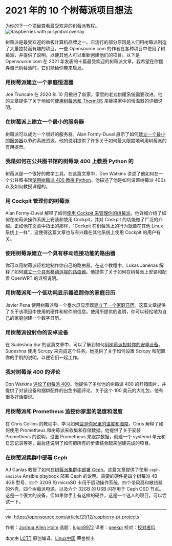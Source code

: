 [#]: subject: "10 Raspberry Pi project ideas from 2021"
[#]: via: "https://opensource.com/article/21/12/raspberry-pi-projects"
[#]: author: "Joshua Allen Holm https://opensource.com/users/holmja"
[#]: collector: "lujun9972"
[#]: translator: "geekpi"
[#]: reviewer: " "
[#]: publisher: " "
[#]: url: " "

2021 年的 10 个树莓派项目想法
======
为你的下一个项目查看最受欢迎的树莓派教程。
![Raspberries with pi symbol overlay][1]

树莓派是最受欢迎的单板计算机品牌之一。它流行的部分原因是人们用树莓派制造了大量独特而有趣的项目。一些 Opensource.com 的作者在各种项目中使用了树莓派，并提供了说明，以便其他人可以重新创建他们的项目。以下是 Opensource.com 在 2021 年发表的十篇最受欢迎的树莓派文章。我希望在你摆弄自己树莓派时，它们能给你带来启发。

### 用树莓派建立一个家庭恒温器

Joe Truncale 在 2020 年 10 月搬进了新家。家里的老式供暖系统需要改进。他的文章提供了关于他如何[使用树莓派和 ThermOS][2] 来替换家中的恒温器的详细说明。

### 在树莓派上建立一个最小的服务器

树莓派可以成为一个很好的服务器。Alan Formy-Duval 展示了如何[建立一个最小的服务器][3]以节约系统资源。他的说明提供了许多关于如何最大限度地利用树莓派的有用提示。

### 我是如何在公共图书馆的树莓派 400 上教授 Python 的

树莓派是一个很好的教学工具。在这篇文章中，Don Watkins 讲述了他如何在一个公共图书馆[使用树莓派 400 教授 Python][4]。他描述了他是如何设置树莓派 400s 以及如何教授课程的。

### 用 Cockpit 管理你的树莓派

Alan Formy-Duval 解释了如何[使用 Cockpit 来管理你的树莓派][5]。他详细介绍了如何在树莓派操作系统上安装和使用 Cockpit，并对 Cockpit 的功能做了广泛的介绍。正如他在文章中指出的那样，"Cockpit 在树莓派上的行为就像在其他 Linux 系统上一样"，这使得这篇文章也与有兴趣在其他系统上使用 Cockpit 的用户有关。

### 使用树莓派建立一个具有移动连接功能的路由器

你可以用树莓派轻松地制作你自己的路由器。在这个教程中，Lukas Janėnas 解释了如何[建立一个具有移动连接的路由器][6]。他提供了关于如何在树莓派上安装和配置 OpenWRT 的详细说明。

### 用树莓派和一个低功耗显示器追踪你的家庭日历

Javier Pena 使用树莓派和一个墨水屏显示器[建立了一个家庭日历][7]。这篇文章提供了关于该项目中使用的硬件和软件的信息。使用所提供的说明，你可以轻松地为自己的家庭创建一个数字日历。

### 用树莓派投射你的安卓设备

在 Sudeshna Sur 的这篇文章中，可以了解到如何[用树莓派投射你的安卓设备][8]。Sudeshna 使用 Scrcpy 来完成这个任务。她提供了关于如何设置 Scrcpy 和配置你的手机的说明，以便它们一起工作。

### 我对树莓派 400 的评论

Don Watkins [评论了树莓派 400][9]。他提供了多张他的树莓派 400 的开箱图片，并提供了对该设备和捆绑配件的出色书面评论。关于这个 100 美元的大礼包，他有很多好话要说。

### 用树莓派和 Prometheus 监控你家里的温度和湿度

在 Chris Collins 的教程中，学习如何[监测你家里的温度和湿度][10]。Chris 解释了如何使用 Prometheus 和树莓派来收集和存储数据。他提供了关于安装 Prometheus 的说明，设置 Prometheus 来跟踪数据，创建一个 systemd 单元和日志记录等等，最后还说明了如何把所有的步骤结合起来创建完成的项目。

### 在树莓派集群中部署 Ceph

AJ Canlas 教授了如何[在树莓派集群中部署 Ceph][11]。这篇文章提供了使用 `ceph-ansible` Ansible playbook 部署 Ceph 的说明。需要的硬件是四个树莓派 4B 4GB 型号，四个 32GB 的 microSD 卡用于启动操作系统，四个带风扇和散热器的外壳，四个树莓派电源，以及六个 32GB 的 USB 闪存用于 Ceph OSD 节点。这是一个很大的设备，但如果你手上有这样的硬件，这是一个迷人的项目，可以尝试一下。

--------------------------------------------------------------------------------

via: https://opensource.com/article/21/12/raspberry-pi-projects

作者：[Joshua Allen Holm][a]
选题：[lujun9972][b]
译者：[geekpi](https://github.com/geekpi)
校对：[校对者ID](https://github.com/校对者ID)

本文由 [LCTT](https://github.com/LCTT/TranslateProject) 原创编译，[Linux中国](https://linux.cn/) 荣誉推出

[a]: https://opensource.com/users/holmja
[b]: https://github.com/lujun9972
[1]: https://opensource.com/sites/default/files/styles/image-full-size/public/lead-images/life-raspberrypi_0.png?itok=Kczz87J2 (Raspberries with pi symbol overlay)
[2]: https://opensource.com/article/21/3/thermostat-raspberry-pi
[3]: https://opensource.com/article/21/1/minimal-server-raspberry-pi
[4]: https://opensource.com/article/21/6/teach-python-raspberry-pi
[5]: https://opensource.com/article/21/5/raspberry-pi-cockpit
[6]: https://opensource.com/article/21/3/router-raspberry-pi
[7]: https://opensource.com/article/21/3/family-calendar-raspberry-pi
[8]: https://opensource.com/article/21/3/android-raspberry-pi
[9]: https://opensource.com/article/21/3/raspberry-pi-400-review
[10]: https://opensource.com/article/21/7/home-temperature-raspberry-pi-prometheus
[11]: https://opensource.com/article/21/1/ceph-raspberry-pi
